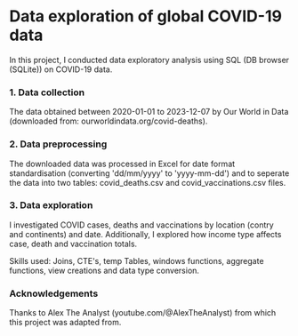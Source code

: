 #  Data exploration of global COVID-19 data

In this project, I conducted data exploratory analysis using SQL (DB browser (SQLite)) on COVID-19 data. 

### 1. Data collection
The data obtained between 2020-01-01 to 2023-12-07 by Our World in Data (downloaded from: ourworldindata.org/covid-deaths). 

### 2. Data preprocessing
The downloaded data was processed in Excel for date format standardisation (converting 'dd/mm/yyyy' to 'yyyy-mm-dd') and to seperate the data into two tables: covid_deaths.csv and covid_vaccinations.csv files.

### 3. Data exploration
I investigated COVID cases, deaths and vaccinations by location (contry and continents) and date. Additionally, I explored how income type affects case, death and vaccination totals. 

Skills used: Joins, CTE's, temp Tables, windows functions, aggregate functions, view creations and data type conversion. 

### Acknowledgements
Thanks to Alex The Analyst (youtube.com/@AlexTheAnalyst) from which this project was adapted from.
